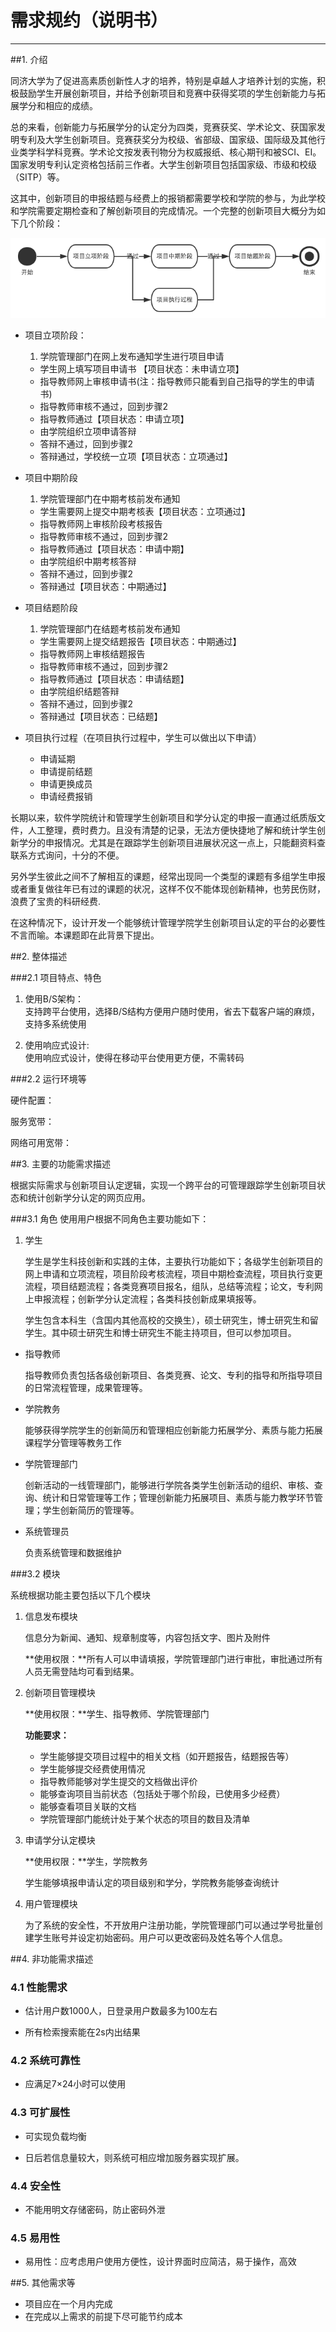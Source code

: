 # 需求规约（说明书）
---

##1. 介绍

同济大学为了促进高素质创新性人才的培养，特别是卓越人才培养计划的实施，积极鼓励学生开展创新项目，并给予创新项目和竞赛中获得奖项的学生创新能力与拓展学分和相应的成绩。

总的来看，创新能力与拓展学分的认定分为四类，竞赛获奖、学术论文、获国家发明专利及大学生创新项目。竞赛获奖分为校级、省部级、国家级、国际级及其他行业类学科学科竞赛。学术论文按发表刊物分为权威报纸、核心期刊和被SCI、EI。国家发明专利认定资格包括前三作者。大学生创新项目包括国家级、市级和校级（SITP）等。

这其中，创新项目的申报结题与经费上的报销都需要学校和学院的参与，为此学校和学院需要定期检查和了解创新项目的完成情况。一个完整的创新项目大概分为如下几个阶段：

![](img/img1.png)


+ 项目立项阶段：

	1. 学院管理部门在网上发布通知学生进行项目申请
	+ 学生网上填写项目申请书 【项目状态：未申请立项】
	+ 指导教师网上审核申请书(注：指导教师只能看到自己指导的学生的申请书)
	+ 指导教师审核不通过，回到步骤2
	+ 指导教师通过【项目状态：申请立项】
	+ 由学院组织立项申请答辩
	+ 答辩不通过，回到步骤2
	+ 答辩通过，学校统一立项【项目状态：立项通过】
+ 项目中期阶段
	1. 学院管理部门在中期考核前发布通知
	+ 学生需要网上提交中期考核表【项目状态：立项通过】
	+ 指导教师网上审核阶段考核报告
	+ 指导教师审核不通过，回到步骤2
	+ 指导教师通过【项目状态：申请中期】
	+ 由学院组织中期考核答辩
	+ 答辩不通过，回到步骤2
	+ 答辩通过【项目状态：中期通过】
+ 项目结题阶段
	1. 学院管理部门在结题考核前发布通知
	+ 学生需要网上提交结题报告【项目状态：中期通过】
	+ 指导教师网上审核结题报告
	+ 指导教师审核不通过，回到步骤2
	+ 指导教师通过【项目状态：申请结题】
	+ 由学院组织结题答辩
	+ 答辩不通过，回到步骤2
	+ 答辩通过【项目状态：已结题】
+ 项目执行过程（在项目执行过程中，学生可以做出以下申请）
	+ 申请延期
	+ 申请提前结题
	+ 申请更换成员
	+ 申请经费报销

长期以来，软件学院统计和管理学生创新项目和学分认定的申报一直通过纸质版文件，人工整理，费时费力。且没有清楚的记录，无法方便快捷地了解和统计学生创新学分的申报情况。尤其是在跟踪学生创新项目进展状况这一点上，只能翻资料查联系方式询问，十分的不便。


另外学生彼此之间不了解相互的课题，经常出现同一个类型的课题有多组学生申报或者重复做往年已有过的课题的状况，这样不仅不能体现创新精神，也劳民伤财，浪费了宝贵的科研经费.


在这种情况下，设计开发一个能够统计管理学院学生创新项目认定的平台的必要性不言而喻。本课题即在此背景下提出。


##2. 整体描述

###2.1 项目特点、特色

1. 使用B/S架构：<br/>支持跨平台使用，选择B/S结构方便用户随时使用，省去下载客户端的麻烦，支持多系统使用

2. 使用响应式设计:<br/>使用响应式设计，使得在移动平台使用更方便，不需转码

###2.2 运行环境等

硬件配置：

服务宽带：

网络可用宽带：

##3.	主要的功能需求描述

根据实际需求与创新项目认定逻辑，实现一个跨平台的可管理跟踪学生创新项目状态和统计创新学分认定的网页应用。

###3.1 角色
使用用户根据不同角色主要功能如下：

1. 学生
	
	学生是学生科技创新和实践的主体，主要执行功能如下；各级学生创新项目的网上申请和立项流程，项目阶段考核流程，项目中期检查流程，项目执行变更流程，项目结题流程；各类竞赛项目报名，组队，总结等流程；论文，专利网上申报流程；创新学分认定流程；各类科技创新成果填报等。
	
	学生包含本科生（含国内其他高校的交换生），硕士研究生，博士研究生和留学生。其中硕士研究生和博士研究生不能主持项目，但可以参加项目。

+ 指导教师

	指导教师负责包括各级创新项目、各类竞赛、论文、专利的指导和所指导项目的日常流程管理，成果管理等。

+ 学院教务

	能够获得学院学生的创新简历和管理相应创新能力拓展学分、素质与能力拓展课程学分管理等教务工作

+ 	学院管理部门

	创新活动的一线管理部门，能够进行学院各类学生创新活动的组织、审核、查询、统计和日常管理等工作；管理创新能力拓展项目、素质与能力教学环节管理；学生创新简历的管理等。

+ 	系统管理员

	负责系统管理和数据维护

###3.2 模块

系统根据功能主要包括以下几个模块

1.	信息发布模块
	
	信息分为新闻、通知、规章制度等，内容包括文字、图片及附件

	**使用权限：**所有人可以申请填报，学院管理部门进行审批，审批通过所有人员无需登陆均可看到结果。

2.	创新项目管理模块

	**使用权限：**学生、指导教师、学院管理部门	

	**功能要求：**

	+ 学生能够提交项目过程中的相关文档（如开题报告，结题报告等）
	+ 学生能够提交经费使用情况
	+ 指导教师能够对学生提交的文档做出评价
	+ 能够查询项目当前状态（包括处于哪个阶段，已使用多少经费）
	+ 能够查看项目关联的文档
	+ 学院管理部门能统计处于某个状态的项目的数目及清单

3.	申请学分认定模块

	**使用权限：**学生，学院教务
	
	学生能够填报申请认定的项目级别和学分，学院教务能够查询统计
4.	用户管理模块
	

	为了系统的安全性，不开放用户注册功能，学院管理部门可以通过学号批量创建学生账号并设定初始密码。用户可以更改密码及姓名等个人信息。


##4. 非功能需求描述

### 4.1 性能需求

+ 估计用户数1000人，日登录用户数最多为100左右

+ 所有检索搜索能在2s内出结果

### 4.2 系统可靠性

+ 应满足7×24小时可以使用

### 4.3 可扩展性

+ 可实现负载均衡

+ 日后若信息量较大，则系统可相应增加服务器实现扩展。

### 4.4 安全性

+ 不能用明文存储密码，防止密码外泄

### 4.5 易用性

+ 易用性：应考虑用户使用方便性，设计界面时应简洁，易于操作，高效

##5. 其他需求等

+ 项目应在一个月内完成
+ 在完成以上需求的前提下尽可能节约成本
